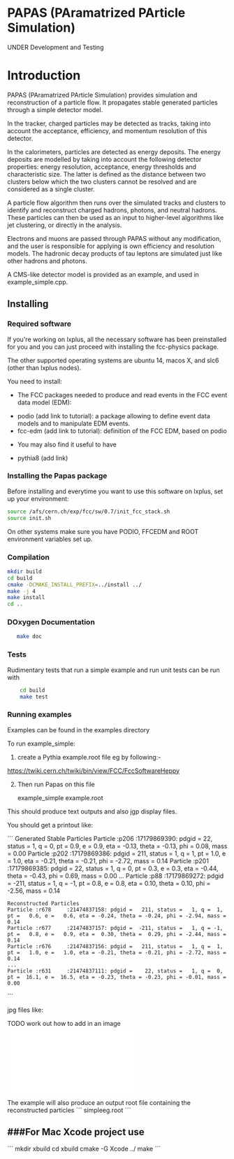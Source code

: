 # PAPAS (PAramatrized PArticle Simulation)

UNDER Development and Testing

# Introduction

PAPAS (PAramatrized PArticle Simulation) provides simulation and reconstruction of a particle flow. It propagates stable generated particles through a simple detector model.

In the tracker, charged particles may be detected as tracks, taking into account the acceptance, efficiency, and momentum resolution of this detector.

In the calorimeters, particles are detected as energy deposits. The energy deposits are modelled by taking into account the following detector properties: energy resolution, acceptance, energy thresholds and characteristic size. The latter is defined as the distance between two clusters below which the two clusters cannot be resolved and are considered as a single cluster.

A particle flow algorithm then runs over the simulated tracks and clusters to identify and reconstruct charged hadrons, photons, and neutral hadrons. These particles can then be used as an input to higher-level algorithms like jet clustering, or directly in the analysis.

Electrons and muons are passed through PAPAS without any modification, and the user is responsible for applying is own efficiency and resolution models. The hadronic decay products of tau leptons are simulated just like other hadrons and photons.

A CMS-like detector model is provided as an example, and used in example_simple.cpp.

## Installing

### Required software

If you're working on lxplus, all the necessary software has been preinstalled for you and you can just proceed with installing the fcc-physics package.

The other supported operating systems are ubuntu 14, macos X, and slc6 (other than lxplus nodes).

You need to install:

- The FCC packages needed to produce and read events in the FCC event data model (EDM):
 * podio (add link to tutorial): a package allowing to define event data models and to manipulate EDM events.
 * fcc-edm (add link to tutorial): definition of the FCC EDM, based on podio

- You may also find it useful to have
 * pythia8 (add link)


### Installing the Papas package

Before installing and everytime you want to use this software on lxplus, set up your environment:

```bash
source /afs/cern.ch/exp/fcc/sw/0.7/init_fcc_stack.sh
source init.sh
```

On other systems make sure you have PODIO, FFCEDM and ROOT environment variables set up.


### Compilation

```bash
mkdir build
cd build
cmake -DCMAKE_INSTALL_PREFIX=../install ../
make -j 4
make install
cd ..
```

### DOxygen Documentation

```bash  
   make doc
```

### Tests

Rudimentary tests that run a simple example and run unit tests can be run with

```bash
    cd build
    make test
```

### Running examples

Examples can be found in the examples directory

To run example_simple:

 1. create a Pythia example.root file eg by following:-

https://twiki.cern.ch/twiki/bin/view/FCC/FccSoftwareHeppy

 2. Then run Papas on this file

    example_simple example.root

This should produce text outputs and also jgp display files.


You should get a printout like:

´´´
    Generated Stable Particles
    Particle :p206     :17179869390: pdgid =    22, status =   1, q =  0, pt =   0.9, e =   0.9, eta = -0.13, theta = -0.13, phi =  0.08, mass =  0.00
    Particle :p202     :17179869386: pdgid =   211, status =   1, q =  1, pt =   1.0, e =   1.0, eta = -0.21, theta = -0.21, phi = -2.72, mass =  0.14
    Particle :p201     :17179869385: pdgid =    22, status =   1, q =  0, pt =   0.3, e =   0.3, eta = -0.44, theta = -0.43, phi =  0.69, mass =  0.00
    ...
    Particle :p88      :17179869272: pdgid =  -211, status =   1, q = -1, pt =   0.8, e =   0.8, eta =  0.10, theta =  0.10, phi = -2.56, mass =  0.14

    Reconstructed Particles
    Particle :r678     :21474837158: pdgid =   211, status =   1, q =  1, pt =   0.6, e =   0.6, eta = -0.24, theta = -0.24, phi = -2.94, mass =  0.14
    Particle :r677     :21474837157: pdgid =  -211, status =   1, q = -1, pt =   0.8, e =   0.9, eta =  0.30, theta =  0.29, phi = -2.44, mass =  0.14
    Particle :r676     :21474837156: pdgid =   211, status =   1, q =  1, pt =   1.0, e =   1.0, eta = -0.21, theta = -0.21, phi = -2.72, mass =  0.14
    ...
    Particle :r631     :21474837111: pdgid =    22, status =   1, q =  0, pt =  16.1, e =  16.5, eta = -0.23, theta = -0.23, phi = -0.01, mass =  0.00
´´´

jpg files like:

TODO work out how to add in an image
![Alt text](/Users/alice/fcc/papas/papas_cc/doc/file0.pdf?raw=true "Optional Title")

The example will also produce an output root file containing the reconstructed particles
´´´
          simpleeg.root
´´´

###For Mac Xcode project use
--
´´´
mkdir xbuild
cd xbuild
cmake -G Xcode ../
make
´´´

